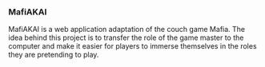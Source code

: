 ### MafiAKAI

MafiAKAI is a web application adaptation of the couch game Mafia. The idea behind this project is to transfer the role of the game master to the computer and make it easier for players to immerse themselves in the roles they are pretending to play.
